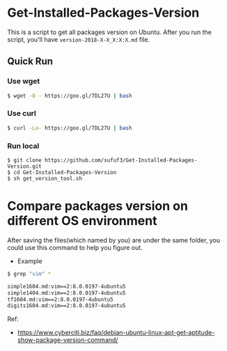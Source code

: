# Get-Installed-Packages-Version

This is a script to get all packages version on Ubuntu. After you run the script, you'll have `version-2018-X-X_X:X:X.md` file.

## Quick Run
### Use wget
```sh
$ wget -O - https://goo.gl/7DL27U | bash
```
### Use curl
```sh
$ curl -Lo- https://goo.gl/7DL27U | bash
```

### Run local
```
$ git clone https://github.com/sufuf3/Get-Installed-Packages-Version.git
$ cd Get-Installed-Packages-Version
$ sh get_version_tool.sh
```

# Compare packages version on different OS environment
After saving the files(which named by you) are under the same folder, you could use this command to help you figure out.
- Example
```sh
$ grep "vim" *
```
```sh
simple1604.md:vim==2:8.0.0197-4ubuntu5
simple1404.md:vim==2:8.0.0197-4ubuntu5
tf1604.md:vim==2:8.0.0197-4ubuntu5
digits1604.md:vim==2:8.0.0197-4ubuntu5
```

Ref:  
- https://www.cyberciti.biz/faq/debian-ubuntu-linux-apt-get-aptitude-show-package-version-command/
